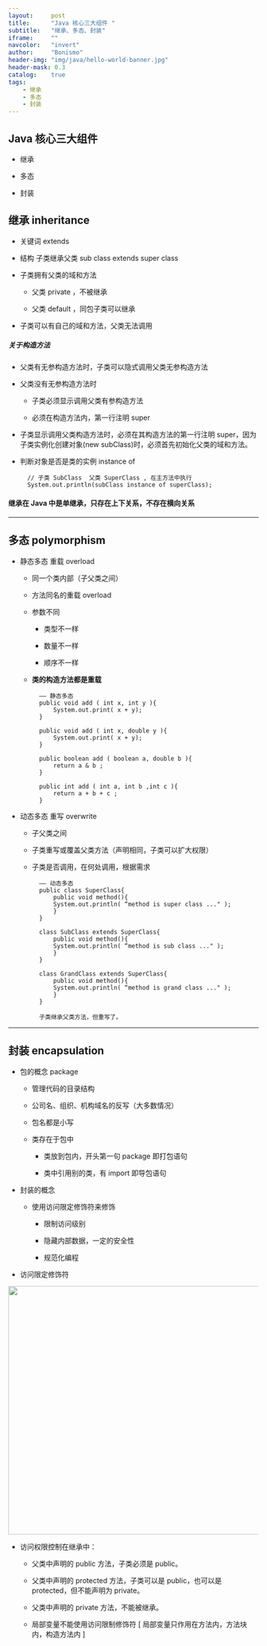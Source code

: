 ```yaml
---
layout:     post
title:      "Java 核心三大组件 "
subtitle:   "继承、多态、封装"
iframe:     ""
navcolor:   "invert"
author:     "Bonismo"
header-img: "img/java/hello-world-banner.jpg"
header-mask: 0.3
catalog:    true
tags:
    - 继承
    - 多态
    - 封装
---
```


## Java 核心三大组件

- 继承

- 多态

- 封装

## 继承 inheritance

- 关键词 extends

- 结构 子类继承父类 sub class extends super class

- 子类拥有父类的域和方法

    - 父类 private ，不被继承

    - 父类 default ，同包子类可以继承

- 子类可以有自己的域和方法，父类无法调用

##### 关于构造方法

- 父类有无参构造方法时，子类可以隐式调用父类无参构造方法

- 父类没有无参构造方法时

    - 子类必须显示调用父类有参构造方法

    - 必须在构造方法内，第一行注明 super

- 子类显示调用父类构造方法时，必须在其构造方法的第一行注明 super，因为子类实例化创建对象(new subClass)时，必须首先初始化父类的域和方法。

- 判断对象是否是类的实例 instance of

        // 子类 SubClass  父类 SuperClass , 在主方法中执行
        System.out.println(subClass instance of superClass);

#### 继承在 Java 中是单继承，只存在上下关系，不存在横向关系

-----

## 多态 polymorphism

- 静态多态  重载 overload

    - 同一个类内部（子父类之间）

    - 方法同名的重载 overload

    - 参数不同

        - 类型不一样

        - 数量不一样

        - 顺序不一样

    - **类的构造方法都是重载**


            —— 静态多态
            public void add ( int x, int y ){
                System.out.print( x + y);
            }

            public void add ( int x, double y ){
                System.out.print( x + y);
            }

            public boolean add ( boolean a, double b ){
                return a & b ;
            }

            public int add ( int a, int b ,int c ){
                return a + b + c ;
            }

- 动态多态  重写 overwrite

    - 子父类之间

    - 子类重写或覆盖父类方法（声明相同，子类可以扩大权限）

    - 子类是否调用，在何处调用，根据需求


            —— 动态多态
            public class SuperClass{
                public void method(){
                System.out.println( “method is super class ..." );
                }
            }

            class SubClass extends SuperClass{
                public void method(){
                System.out.println( “method is sub class ..." );
                }
            }

            class GrandClass extends SuperClass{
                public void method(){
                System.out.println( “method is grand class ..." );
                }
            }

            子类继承父类方法，但重写了。

------

## 封装 encapsulation

- 包的概念 package

    - 管理代码的目录结构

    - 公司名、组织、机构域名的反写（大多数情况）

    - 包名都是小写

    - 类存在于包中

        - 类放到包内，开头第一句 package 即打包语句

        - 类中引用别的类，有 import 即导包语句

- 封装的概念

    - 使用访问限定修饰符来修饰

        - 限制访问级别

        - 隐藏内部数据，一定的安全性

        - 规范化编程

- 访问限定修饰符


<div>
    <img src="https://github.com/StayHungryStayFoolish/stayhungrystayfoolish.github.io/blob/master/img/java/access.png?raw=true" height="500" width="1250" />
</div>


- 访问权限控制在继承中：

    - 父类中声明的 public 方法，子类必须是 public。

    - 父类中声明的 protected 方法，子类可以是 public，也可以是 protected，但不能声明为 private。

    - 父类中声明的 private 方法，不能被继承。

    - 局部变量不能使用访问限制修饰符 [ 局部变量只作用在方法内，方法块内，构造方法内 ]

